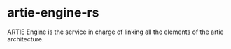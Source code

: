 # artie-engine-rs
ARTIE Engine is the service in charge of linking all the elements of the artie architecture.
